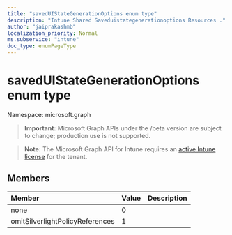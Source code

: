 ```yaml
---
title: "savedUIStateGenerationOptions enum type"
description: "Intune Shared Saveduistategenerationoptions Resources ."
author: "jaiprakashmb"
localization_priority: Normal
ms.subservice: "intune"
doc_type: enumPageType
---
```


# savedUIStateGenerationOptions enum type

Namespace: microsoft.graph
> **Important:** Microsoft Graph APIs under the /beta version are subject to change; production use is not supported.

> **Note:** The Microsoft Graph API for Intune requires an [active Intune license](https://go.microsoft.com/fwlink/?linkid=839381) for the tenant.




## Members
|Member|Value|Description|
|:---|:---|:---|
|none|0||
|omitSilverlightPolicyReferences|1||

